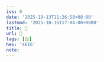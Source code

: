 ```yaml
---
ivs: 0
date: '2025-10-13T11:26:58+08:00'
lastmod: '2025-10-16T17:04:00+0800'
title: 󰔩
url: 󰔩
tags: [世]
hex: '4E16'
note:
---
```

